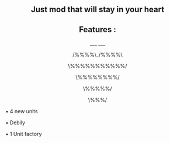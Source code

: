 <div align="center"> 
  <h2>
  Just mod that will stay in your heart 
 </h2>
</div>

<div align="center">
  <h2>
  Features :
  </h2>
</div>

<div align="center">
<p>    ___   ___</p>
<p>  /%%%%\_/%%%%\</p>
<p>  \%%%%%%%%%%%/</p>
<p>    \%%%%%%%%/</p>
<p>     \%%%%%/</p>
<p>      \%%%/</p>
</div>

<div align="left">
  <p>
  
  • 4 new units

  • Debily

  • 1 Unit factory

  </p>
</div>
